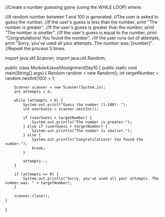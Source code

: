 //Create a number guessing game (using the WHILE LOOP) where:

//A random number between 1 and 100 is generated.
//The user is asked to guess the number.
//If the user's guess is less than the number, print "The number is greater".
//If the user's guess is greater than the number, print "The number is smaller".
//If the user's guess is equal to the number, print "Congratulations! You found the number".
//If the user runs out of attempts, print "Sorry, you've used all your attempts. The number was: [number]".
//Repeat the process 5 times.



import java.util.Scanner;
import java.util.Random;

public class Module4JavaIIAssignmentDay10 {
    public static void main(String[] args) {
        Random random = new Random();
        int targetNumber = random.nextInt(100) + 1;

        Scanner scanner = new Scanner(System.in);
        int attempts = 5;

        while (attempts > 0) {
            System.out.print("Guess the number (1-100): ");
            int userGuess = scanner.nextInt();

            if (userGuess < targetNumber) {
                System.out.println("The number is greater.");
            } else if (userGuess > targetNumber) {
                System.out.println("The number is smaller.");
            } else {
                System.out.println("Congratulations! You found the number.");
                break;
            }

            attempts--;
        }

        if (attempts == 0) {
            System.out.println("Sorry, you've used all your attempts. The number was: " + targetNumber);
        }

        scanner.close();
    }
}
